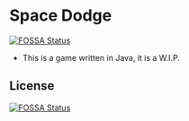 # Space Dodge
[![FOSSA Status](https://app.fossa.io/api/projects/git%2Bgithub.com%2Fdylanneve1%2FspaceDodgeAndroid.svg?type=shield)](https://app.fossa.io/projects/git%2Bgithub.com%2Fdylanneve1%2FspaceDodgeAndroid?ref=badge_shield)


- This is a game written in Java, it is a W.I.P.


## License
[![FOSSA Status](https://app.fossa.io/api/projects/git%2Bgithub.com%2Fdylanneve1%2FspaceDodgeAndroid.svg?type=large)](https://app.fossa.io/projects/git%2Bgithub.com%2Fdylanneve1%2FspaceDodgeAndroid?ref=badge_large)